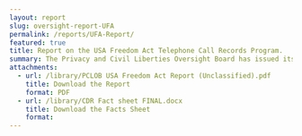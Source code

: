 ```yaml
---
layout: report
slug: oversight-report-UFA
permalink: /reports/UFA-Report/
featured: true
title: Report on the USA Freedom Act Telephone Call Records Program.
summary: The Privacy and Civil Liberties Oversight Board has issued its oversight report on the government’s operation of the call detail records (CDR) program under the USA Freedom Act.   
attachments:
  - url: /library/PCLOB USA Freedom Act Report (Unclassified).pdf
    title: Download the Report
    format: PDF
  - url: /library/CDR Fact sheet FINAL.docx
    title: Download the Facts Sheet
    format:
---
```

